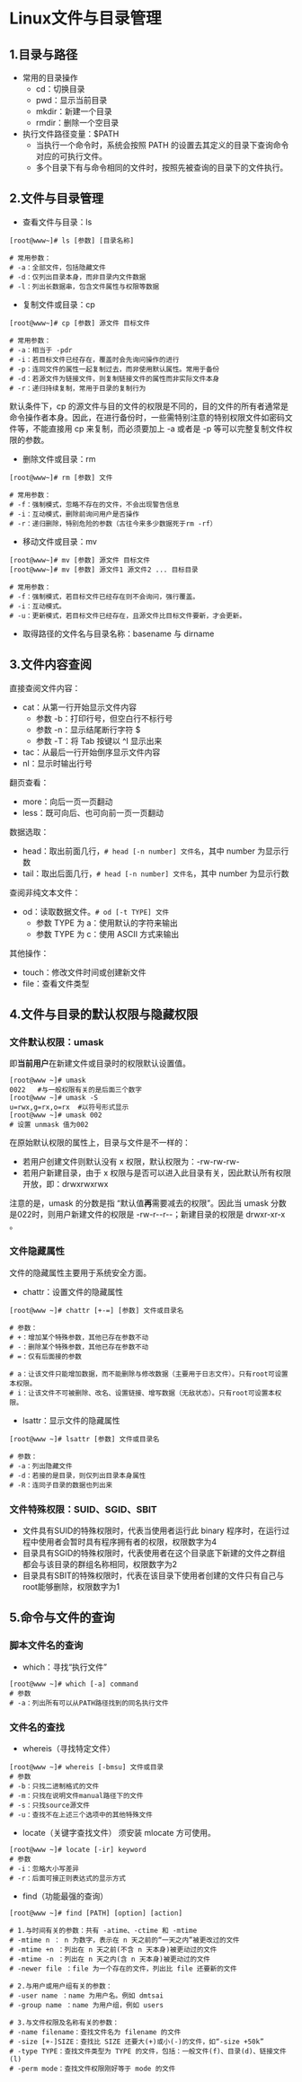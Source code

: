 # Linux文件与目录管理

## 1.目录与路径
- 常用的目录操作
	- cd：切换目录
	- pwd：显示当前目录
	- mkdir：新建一个目录
	- rmdir：删除一个空目录
- 执行文件路径变量：$PATH
	- 当执行一个命令时，系统会按照 PATH 的设置去其定义的目录下查询命令对应的可执行文件。
	- 多个目录下有与命令相同的文件时，按照先被查询的目录下的文件执行。

## 2.文件与目录管理
- 查看文件与目录：ls
```
[root@www~]# ls [参数] [目录名称]

# 常用参数：
# -a：全部文件，包括隐藏文件
# -d：仅列出目录本身，而非目录内文件数据
# -l：列出长数据串，包含文件属性与权限等数据
```
- 复制文件或目录：cp
```
[root@www~]# cp [参数] 源文件 目标文件

# 常用参数：
# -a：相当于 -pdr
# -i：若目标文件已经存在，覆盖时会先询问操作的进行
# -p：连同文件的属性一起复制过去，而非使用默认属性。常用于备份
# -d：若源文件为链接文件，则复制链接文件的属性而非实际文件本身
# -r：递归持续复制，常用于目录的复制行为
```

默认条件下，cp 的源文件与目的文件的权限是不同的，目的文件的所有者通常是命令操作者本身。因此，在进行备份时，一些需特别注意的特别权限文件如密码文件等，不能直接用 cp 来复制，而必须要加上 -a 或者是 -p 等可以完整复制文件权限的参数。

- 删除文件或目录：rm
```
[root@www~]# rm [参数] 文件

# 常用参数：
# -f：强制模式，忽略不存在的文件，不会出现警告信息
# -i：互动模式，删除前询问用户是否操作
# -r：递归删除，特别危险的参数（古往今来多少数据死于rm -rf）
```

- 移动文件或目录：mv
```
[root@www~]# mv [参数] 源文件 目标文件
[root@www~]# mv [参数] 源文件1 源文件2 ... 目标目录

# 常用参数：
# -f：强制模式，若目标文件已经存在则不会询问，强行覆盖。
# -i：互动模式。
# -u：更新模式，若目标文件已经存在，且源文件比目标文件要新，才会更新。
```

- 取得路径的文件名与目录名称：basename 与 dirname

## 3.文件内容查阅

直接查阅文件内容：

- cat：从第一行开始显示文件内容
	- 参数 -b：打印行号，但空白行不标行号
	- 参数 -n：显示结尾断行字符 $ 
	- 参数 -T：将 Tab 按键以 ^I 显示出来
- tac：从最后一行开始倒序显示文件内容
- nl：显示时输出行号

翻页查看：

- more：向后一页一页翻动
- less：既可向后、也可向前一页一页翻动

数据选取：

- head：取出前面几行，`# head [-n number] 文件名`，其中 number 为显示行数
- tail：取出后面几行，`# head [-n number] 文件名`，其中 number 为显示行数

查阅非纯文本文件：

- od：读取数据文件。`# od [-t TYPE] 文件`
	- 参数 TYPE 为 a：使用默认的字符来输出
	- 参数 TYPE 为 c：使用 ASCII 方式来输出

其他操作：

- touch：修改文件时间或创建新文件
- file：查看文件类型

## 4.文件与目录的默认权限与隐藏权限
### 文件默认权限：umask
即**当前用户**在新建文件或目录时的权限默认设置值。
```
[root@www ~]# umask 
0022   #与一般权限有关的是后面三个数字 
[root@www ~]# umask -S 
u=rwx,g=rx,o=rx  #以符号形式显示
[root@www ~]# umask 002 
# 设置 unmask 值为002

```
在原始默认权限的属性上，目录与文件是不一样的：

- 若用户创建文件则默认没有 x 权限，默认权限为：-rw-rw-rw-
- 若用户新建目录，由于 x 权限与是否可以进入此目录有关，因此默认所有权限开放，即：drwxrwxrwx

注意的是，umask 的分数是指 “默认值**再**需要减去的权限”。因此当 umask 分数是022时，则用户新建文件的权限是 -rw-r--r--；新建目录的权限是 drwxr-xr-x 。

### 文件隐藏属性

文件的隐藏属性主要用于系统安全方面。

- chattr：设置文件的隐藏属性
```
[root@www ~]# chattr [+-=] [参数] 文件或目录名

# 参数：
# +：增加某个特殊参数，其他已存在参数不动
# -：删除某个特殊参数，其他已存在参数不动
# =：仅有后面接的参数

# a：让该文件只能增加数据，而不能删除与修改数据（主要用于日志文件）。只有root可设置本权限。
# i：让该文件不可被删除、改名、设置链接、增写数据（无敌状态）。只有root可设置本权限。
```

- lsattr：显示文件的隐藏属性
```
[root@www ~]# lsattr [参数] 文件或目录名

# 参数：
# -a：列出隐藏文件
# -d：若接的是目录，则仅列出目录本身属性
# -R：连同子目录的数据也列出来
```

### 文件特殊权限：SUID、SGID、SBIT
- 文件具有SUID的特殊权限时，代表当使用者运行此 binary 程序时，在运行过程中使用者会暂时具有程序拥有者的权限，权限数字为4
- 目录具有SGID的特殊权限时，代表使用者在这个目录底下新建的文件之群组都会与该目录的群组名称相同，权限数字为2
- 目录具有SBIT的特殊权限时，代表在该目录下使用者创建的文件只有自己与root能够删除，权限数字为1

## 5.命令与文件的查询
### 脚本文件名的查询
- which：寻找“执行文件”
```
[root@www ~]# which [-a] command
# 参数
# -a：列出所有可以从PATH路径找到的同名执行文件
```
### 文件名的查找
- whereis（寻找特定文件）
```
[root@www ~]# whereis [-bmsu] 文件或目录
# 参数
# -b：只找二进制格式的文件
# -m：只找在说明文件manual路径下的文件
# -s：只找source源文件
# -u：查找不在上述三个选项中的其他特殊文件 
```

- locate（关键字查找文件）
须安装 mlocate 方可使用。
```
[root@www ~]# locate [-ir] keyword
# 参数
# -i：忽略大小写差异
# -r：后面可接正则表达式的显示方式
```

- find（功能最强的查询）
```
[root@www ~]# find [PATH] [option] [action]

# 1.与时间有关的参数：共有 -atime、-ctime 和 -mtime
# -mtime n ： n 为数字，表示在 n 天之前的“一天之内”被更改过的文件
# -mtime +n ：列出在 n 天之前(不含 n 天本身)被更动过的文件
# -mtime -n ：列出在 n 天之内(含 n 天本身)被更动过的文件
# -newer file ：file 为一个存在的文件，列出比 file 还要新的文件

# 2.与用户或用户组有关的参数：
# -user name ：name 为用户名。例如 dmtsai
# -group name ：name 为用户组，例如 users 

# 3.与文件权限及名称有关的参数：
# -name filename：查找文件名为 filename 的文件
# -size [+-]SIZE：查找比 SIZE 还要大(+)或小(-)的文件，如“-size +50k”
# -type TYPE：查找文件类型为 TYPE 的文件，包括：一般文件(f)、目录(d)、链接文件(l)
# -perm mode：查找文件权限刚好等于 mode 的文件                
```

